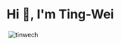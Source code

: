 <h1>Hi 👋, I'm Ting-Wei</h1>
<p>&nbsp;<img align="center" src="https://github-readme-stats.vercel.app/api/top-langs?username=tinwech&show_icons=true&theme=dark&locale=en&layout=compact" alt="tinwech" /></p>
